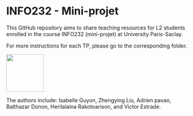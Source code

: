# INFO232 - Mini-projet
This GitHub repository aims to share teaching resources for L2 students enrolled in the course INFO232 (mini-projet) at University Paris-Saclay.

For more instructions for each TP, please go to the corresponding folder.


<img src="https://www.universite-paris-saclay.fr/sites/default/files/media/2019-12/logo-ups.svg" height="100">

The authors include: Isabelle Guyon, Zhengying Liu, Adrien pavao, Balthazar Donon, Herilalaina Rakotoarison, and Victor Estrade.
